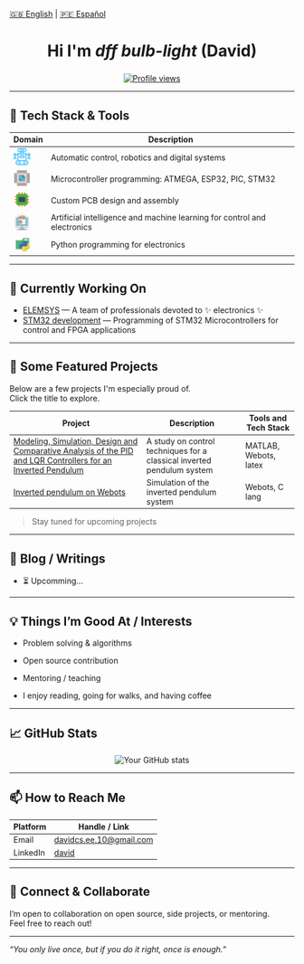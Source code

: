 [🇬🇧 English](README.md) | [🇵🇪 Español](README.es.md)

<!-- Header / Introduction -->
<h1 align="center"> Hi I'm <em>dff bulb-light</em> (David) </h1>
<h3 align="center"> </h3>

<p align="center">
  <a href="https://github.com/bulb-light">
    <img alt="Profile views" src="https://komarev.com/ghpvc/?username=bulb-light&style=flat-square&color=green" />
  </a>
</p>

---

## 🧰 Tech Stack & Tools

| Domain | Description |
|--------|------------------------------|
| <img src="icons/robot-25.svg" alt="Robot Icon" width="30" height="30" /> | Automatic control, robotics and  digital systems |
| <img src="icons/electronics-5.svg" alt="MCU Icon" width="30" height="30" /> | Microcontroller programming: ATMEGA, ESP32, PIC, STM32 |
| <img src="icons/electronics-186.svg" alt="PCB Icon" width="30" height="30" /> | Custom PCB design and assembly |
| <img src="icons/brain-machine-interface.svg" alt="AI Icon" width="30" height="30" /> | Artificial intelligence and machine learning for control and electronics |
| <img src="icons/python-svgrepo-com.svg" alt="Python Icon" width="30" height="30" /> | Python programming for electronics|

---

## 🔭 Currently Working On

- [ELEMSYS](https://github.com/elemsys) — A team of professionals devoted to ✨ electronics ✨
- [STM32 development](https://youtube.com/playlist?list=PLBDyYA13fp41LdoVMGLIUoNY3WetsT-L-&si=WKzNnylpBHTQo-nj) — Programming of STM32 Microcontrollers for control and FPGA applications

---

## 📂 Some Featured Projects

Below are a few projects I'm especially proud of.  
Click the title to explore.

| Project | Description | Tools and Tech Stack |
|---|---|---|
| [Modeling, Simulation, Design and Comparative Analysis of the PID and LQR Controllers for an Inverted Pendulum](https://ieeexplore.ieee.org/document/10833454) | A study on control techniques for a classical inverted pendulum system | MATLAB, Webots, latex |
| [Inverted pendulum on Webots](https://github.com/elemsys/InvertedPendulumWebotsV1_0) | Simulation of the inverted pendulum system | Webots, C lang |

> Stay tuned for upcoming projects

---

## 📝 Blog / Writings

- ⏳ Upcomming...

---

## 💡 Things I’m Good At / Interests

- Problem solving & algorithms  
- Open source contribution  
- Mentoring / teaching

- I enjoy reading, going for walks, and having coffee

---

## 📈 GitHub Stats

<!-- You can use “github-readme-stats” here -->
<p align="center">
  <img src="https://github-readme-stats.vercel.app/api?username=bulb-light&show_icons=true&theme=radical" alt="Your GitHub stats" />
</p>

---

## 📫 How to Reach Me

| Platform | Handle / Link |
|---|---|
| Email | davidcs.ee.10@gmail.com |
| LinkedIn | [david](https://www.linkedin.com/in/davidcsee/) |

---

## 🔗 Connect & Collaborate

I’m open to collaboration on open source, side projects, or mentoring.  
Feel free to reach out!

---

*“You only live once, but if you do it right, once is enough.”*
